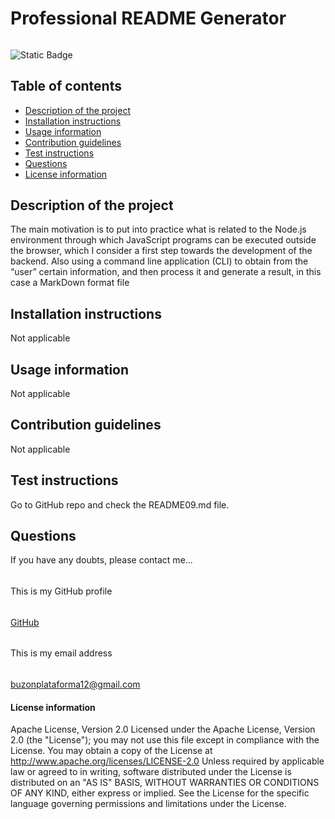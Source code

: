 
#
# Professional README Generator
######
![Static Badge](https://img.shields.io/badge/license_by-Apache-blue.svg)
###
## Table of contents
* [Description of the project](#description-section)
* [Installation instructions](#installation-section)
* [Usage information](#usage-section)
* [Contribution guidelines](#contribution-section)
* [Test instructions](#test-section)
* [Questions](#questions-section)
* [License information](#license-section)
<a id="description-section"></a>
## Description of the project
The main motivation is to put into practice what is related to the Node.js environment through which JavaScript programs can be executed outside the browser, which I consider a first step towards the development of the backend. Also using a command line application (CLI) to obtain from the “user” certain information, and then process it and generate a result, in this case a MarkDown format file
<a id="installation-section"></a>
## Installation instructions
Not applicable
<a id="usage-section"></a>
## Usage information
Not applicable
<a id="contribution-section"></a>
## Contribution guidelines
Not applicable
<a id="test-section"></a>
## Test instructions
Go to GitHub repo and check the README09.md file. 
<a id="questions-section"></a>
## Questions
If you have any doubts, please contact me...
######
This is my GitHub profile
######
[GitHub](https://github.com/fubootcamp)
######
This is my email address
######
buzonplataforma12@gmail.com
####
<a id="license-section"></a>
#### License information
Apache License, Version 2.0
                                Licensed under the Apache License, Version 2.0 (the "License");
                                you may not use this file except in compliance with the License.
                                You may obtain a copy of the License at 
                                http://www.apache.org/licenses/LICENSE-2.0
                                Unless required by applicable law or agreed to in writing, software
                                distributed under the License is distributed on an "AS IS" BASIS,
                                WITHOUT WARRANTIES OR CONDITIONS OF ANY KIND, either express or implied.
                                See the License for the specific language governing permissions and
                                limitations under the License.
